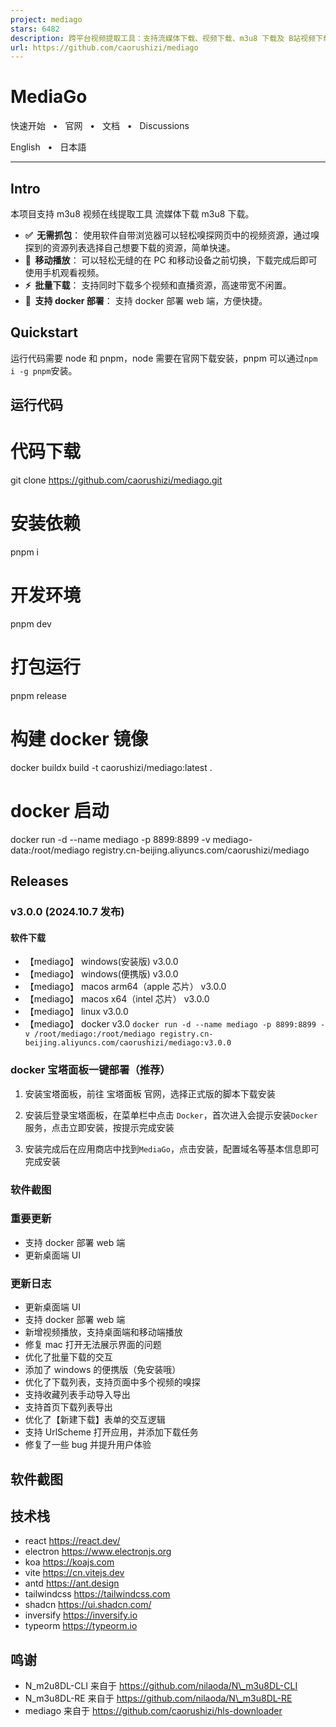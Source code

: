 ```yaml
---
project: mediago
stars: 6482
description: 跨平台视频提取工具：支持流媒体下载、视频下载、m3u8 下载及 B站视频下载，提供 Windows 和 Mac 桌面客户端。Cross-platform video extraction tool: Supports streaming download, video download, m3u8 download, and Bilibili video download, with desktop clients for Windows and Mac.
url: https://github.com/caorushizi/mediago
---
```


MediaGo
=======

快速开始   •   官网   •   文档   •   Discussions  

English   •   日本語  

  

* * *

Intro
-----

本项目支持 m3u8 视频在线提取工具 流媒体下载 m3u8 下载。

-   **✅  无需抓包**： 使用软件自带浏览器可以轻松嗅探网页中的视频资源，通过嗅探到的资源列表选择自己想要下载的资源，简单快速。
-   **📱  移动播放**： 可以轻松无缝的在 PC 和移动设备之前切换，下载完成后即可使用手机观看视频。
-   **⚡️  批量下载**： 支持同时下载多个视频和直播资源，高速带宽不闲置。
-   **🎉  支持 docker 部署**： 支持 docker 部署 web 端，方便快捷。

Quickstart
----------

运行代码需要 node 和 pnpm，node 需要在官网下载安装，pnpm 可以通过`npm i -g pnpm`安装。

运行代码
----

# 代码下载
git clone https://github.com/caorushizi/mediago.git

# 安装依赖
pnpm i

# 开发环境
pnpm dev

# 打包运行
pnpm release

# 构建 docker 镜像
docker buildx build -t caorushizi/mediago:latest .

# docker 启动
docker run -d --name mediago -p 8899:8899 -v mediago-data:/root/mediago registry.cn-beijing.aliyuncs.com/caorushizi/mediago

Releases
--------

### v3.0.0 (2024.10.7 发布)

#### 软件下载

-   【mediago】 windows(安装版) v3.0.0
-   【mediago】 windows(便携版) v3.0.0
-   【mediago】 macos arm64（apple 芯片） v3.0.0
-   【mediago】 macos x64（intel 芯片） v3.0.0
-   【mediago】 linux v3.0.0
-   【mediago】 docker v3.0 `docker run -d --name mediago -p 8899:8899 -v /root/mediago:/root/mediago registry.cn-beijing.aliyuncs.com/caorushizi/mediago:v3.0.0`

### docker 宝塔面板一键部署（推荐）

1.  安装宝塔面板，前往 宝塔面板 官网，选择正式版的脚本下载安装
    
2.  安装后登录宝塔面板，在菜单栏中点击 `Docker`，首次进入会提示安装`Docker`服务，点击立即安装，按提示完成安装
    
3.  安装完成后在应用商店中找到`MediaGo`，点击安装，配置域名等基本信息即可完成安装
    

### 软件截图

### 重要更新

-   支持 docker 部署 web 端
-   更新桌面端 UI

### 更新日志

-   更新桌面端 UI
-   支持 docker 部署 web 端
-   新增视频播放，支持桌面端和移动端播放
-   修复 mac 打开无法展示界面的问题
-   优化了批量下载的交互
-   添加了 windows 的便携版（免安装哦）
-   优化了下载列表，支持页面中多个视频的嗅探
-   支持收藏列表手动导入导出
-   支持首页下载列表导出
-   优化了【新建下载】表单的交互逻辑
-   支持 UrlScheme 打开应用，并添加下载任务
-   修复了一些 bug 并提升用户体验

软件截图
----

技术栈
---

-   react https://react.dev/
-   electron https://www.electronjs.org
-   koa https://koajs.com
-   vite https://cn.vitejs.dev
-   antd https://ant.design
-   tailwindcss https://tailwindcss.com
-   shadcn https://ui.shadcn.com/
-   inversify https://inversify.io
-   typeorm https://typeorm.io

鸣谢
--

-   N\_m2u8DL-CLI 来自于 https://github.com/nilaoda/N\_m3u8DL-CLI
-   N\_m3u8DL-RE 来自于 https://github.com/nilaoda/N\_m3u8DL-RE
-   mediago 来自于 https://github.com/caorushizi/hls-downloader
